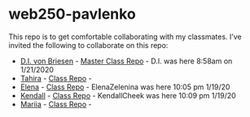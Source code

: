 # web250-pavlenko
This repo is to get comfortable collaborating with my classmates. I’ve invited the following to collaborate on this repo:

   - [D.I. von Briesen](https://github.com/divonbriesen) - [Master Class Repo](https://github.com/divonbriesen/CP_WEB250_SP2020) - D.I. was here  8:58am on 1/21/2020 
   - [Tahira](https://github.com/tfarrer0/) - [Class Repo](https://github.com/tfarrer0/WEB250-Farrer-Bradley) -
   - [Elena](https://github.com/ElenaZelenina/) - [Class Repo](https://github.com/ElenaZelenina/web250-Zelenina) - ElenaZelenina was here 10:05 pm 1/19/20
   - [Kendall](https://github.com/KendallCheek/) - [Class Repo](https://github.com/KendallCheek/web250_kendallcheek) - KendallCheek was here 10:09 pm 1/19/20
   - [Mariia](https://github.com/MariiaPa/) - [Class Repo](https://github.com/MariiaPa/web250-pavlenko) - 
